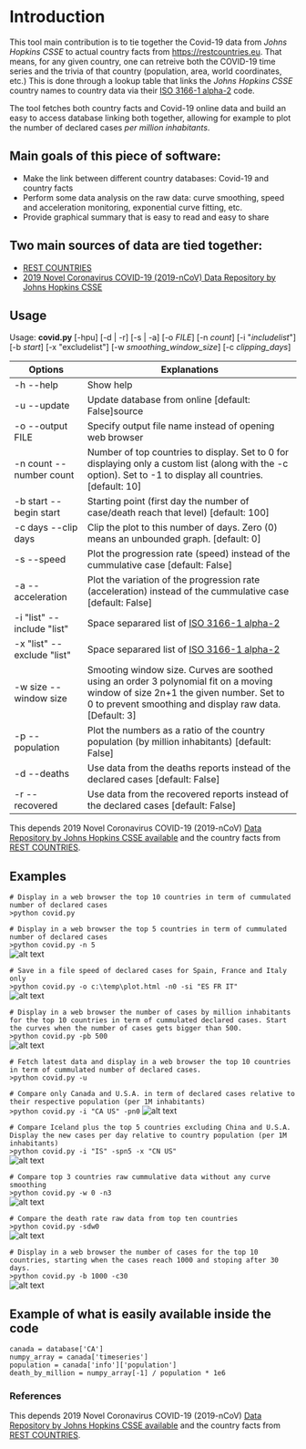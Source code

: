 # Introduction
This tool main contribution is to tie together the Covid-19 data from *Johns Hopkins CSSE* to actual country facts from https://restcountries.eu. That means, for any given country, one can retreive both the COVID-19 time series and the trivia of that country (population, area, world coordinates, etc.) This is done through a lookup table that links the *Johns Hopkins CSSE* country names to country data via their [ISO 3166-1 alpha-2](https://en.wikipedia.org/wiki/ISO_3166-1_alpha-2) code.

The tool fetches both country facts and Covid-19 online data and build an easy to access database linking both together, allowing for example to plot the number of declared cases *per million inhabitants*.

## Main goals of this piece of software:
* Make the link between different country databases: Covid-19 and country facts
* Perform some data analysis on the raw data: curve smoothing, speed and acceleration monitoring, exponential curve fitting, etc.
* Provide graphical summary that is easy to read and easy to share

## Two main sources of data are tied together:
* [REST COUNTRIES](https://restcountries.eu/)
* [2019 Novel Coronavirus COVID-19 (2019-nCoV) Data Repository by Johns Hopkins CSSE](https://github.com/CSSEGISandData/COVID-19)

## Usage
Usage: **covid.py** [-hpu] [-d | -r] [-s | -a] [-o *FILE*] [-n *count*] [-i "*includelist*"] [-b *start*] [-x "excludelist"] [-w *smoothing_window_size*] [-c *clipping_days*]

| Options                      | Explanations                                                                                                                                                           |
|------------------------------|------------------------------------------------------------------------------------------------------------------------------------------------------------------------|
| -h --help                    | Show help                                                                                                                                                              |
| -u --update                  | Update database from online [default: False]source                                                                                                                                     |
| -o --output FILE             | Specify output file name instead of opening web browser                                                                                                                |
| -n count --number count      | Number of top countries to display. Set to 0 for displaying only a custom list (along with the -c option). Set to -1 to display all countries. [default: 10]           |
| -b start --begin start       | Starting point (first day the number of case/death reach that level) [default: 100]                                                                                    |
| -c days --clip days          | Clip the plot to this number of days. Zero (0) means an unbounded graph.  [default: 0]                                                                                      |
| -s --speed                   | Plot the progression rate (speed) instead of the cummulative case [default: False]                                                                                     |
| -a --acceleration            | Plot the variation of the progression rate (acceleration) instead of the cummulative case [default: False]                                                             |
| -i "list" --include "list" | Space separared list of [ISO 3166-1 alpha-2](https://en.wikipedia.org/wiki/ISO_3166-1_alpha-2)                                                                         |
| -x "list" --exclude "list"   | Space separared list of [ISO 3166-1 alpha-2](https://en.wikipedia.org/wiki/ISO_3166-1_alpha-2)                                                                         |
| -w size --window size        | Smooting window size. Curves are soothed using an order 3 polynomial fit on a moving window of size 2n+1 the given number. Set to 0 to prevent smoothing and display raw data. [Default: 3] |
| -p --population              | Plot the numbers as a ratio of the country population (by million inhabitants) [default: False]                                                                        |
| -d --deaths                  | Use data from the deaths reports instead of the declared cases [default: False]                                                                        |
| -r --recovered               | Use data from the recovered reports instead of the declared cases [default: False]                                                                        |

This depends 2019 Novel Coronavirus COVID-19 (2019-nCoV) [Data Repository by Johns Hopkins CSSE available](https://github.com/CSSEGISandData/COVID-19.git) and the country facts from [REST COUNTRIES](https://restcountries.eu).

## Examples
`# Display in a web browser the top 10 countries in term of cummulated number of declared cases`  
`>python covid.py`  

`# Display in a web browser the top 5 countries in term of cummulated number of declared cases`  
`>python covid.py -n 5`  
![alt text][n5]

`# Save in a file speed of declared cases for Spain, France and Italy only`  
`>python covid.py -o c:\temp\plot.html -n0 -si "ES FR IT"`  
![alt text][n0si_ES_FR_IT]

`# Display in a web browser the number of cases by million inhabitants for the top 10 countries in term of cummulated declared cases. Start the curves when the number of cases gets bigger than 500.`  
`>python covid.py -pb 500`  
![alt text][pb500]

`# Fetch latest data and display in a web browser the top 10 countries in term of cummulated number of declared cases.`  
`>python covid.py -u`  

`# Compare only Canada and U.S.A. in term of declared cases relative to their respective population (per 1M inhabitants)`  
`>python covid.py -i "CA US" -pn0`
![alt text][CA_US_pn0]  

`# Compare Iceland plus the top 5 countries excluding China and U.S.A. Display the new cases per day relative to country population (per 1M inhabitants)`  
`>python covid.py -i "IS" -spn5 -x "CN US"`  
![alt text][IS_spn5x_CB_US]  

`# Compare top 3 countries raw cummulative data without any curve smoothing`  
`>python covid.py -w 0 -n3`  
![alt text][w0n3] 

`# Compare the death rate raw data from top ten countries`  
`>python covid.py -sdw0`  
![alt text][sdw0] 

`# Display in a web browser the number of cases for the top 10 countries, starting when the cases reach 1000 and stoping after 30 days.`  
`>python covid.py -b 1000 -c30`  
![alt text][b1000c30] 

## Example of what is easily available inside the code
`canada = database['CA']`  
`numpy_array = canada['timeseries']`  
`population = canada['info']['population']`  
`death_by_million = numpy_array[-1] / population * 1e6`  


### References
This depends 2019 Novel Coronavirus COVID-19 (2019-nCoV) [Data Repository by Johns Hopkins CSSE available](https://github.com/CSSEGISandData/COVID-19.git) and the country facts from [REST COUNTRIES](https://restcountries.eu).

[n5]: http://www.quirysse.com/wp-content/uploads/2020/03/Watch-Covid19_n5.png ">python covid.py -n 5"
[n0si_ES_FR_IT]: http://www.quirysse.com/wp-content/uploads/2020/03/Watch-Covid19_n0si_ES_FR_IT.png ">python covid.py -n0 -si \"ES FR IT\""
[pb500]: http://www.quirysse.com/wp-content/uploads/2020/03/Watch-Covid19_pb500.png ">python covid.py -pb 500"
[CA_US_pn0]: http://www.quirysse.com/wp-content/uploads/2020/03/Watch-Covid19_CA_US_pn0.png ">python covid.py -i \"CA US\" -pn0"
[IS_spn5x_CB_US]: http://www.quirysse.com/wp-content/uploads/2020/03/Watch-Covid19_IS_spn5x_CB_US.png ">python covid.py -i \"IS\" -spn5 -x \"CN US\""
[w0n3]: http://www.quirysse.com/wp-content/uploads/2020/03/Watch-Covid19_w0n3.png ">python covid.py -w 0 -n3"
[sdw0]: http://www.quirysse.com/wp-content/uploads/2020/03/Watch-Covid19_sdw0.png ">python covid.py -sdw0"
[b1000c30]: http://www.quirysse.com/wp-content/uploads/2020/03/Watch-Covid19_b1000c30.png ">python covid.py -b 1000 -c30"